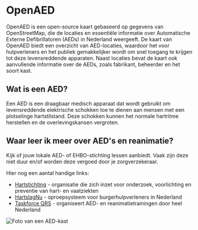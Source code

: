 # OpenAED

OpenAED is een open-source kaart gebaseerd op gegevens van OpenStreetMap, die de locaties en essentiële informatie over Automatische Externe Defibrillatoren (AEDs) in Nederland weergeeft.
De kaart van OpenAED biedt een overzicht van AED-locaties, waardoor het voor hulpverleners en het publiek gemakkelijker wordt om snel toegang te krijgen tot deze levensreddende apparaten.
Naast locaties bevat de kaart ook aanvullende informatie over de AEDs, zoals fabrikant, beheerder en het soort kast.

## Wat is een AED?
Een AED is een draagbaar medisch apparaat dat wordt gebruikt om levensreddende elektrische schokken toe te dienen aan mensen met een plotselinge hartstilstand. Deze schokken kunnen het normale hartritme herstellen en de overlevingskansen vergroten.

## Waar leer ik meer over AED's en reanimatie?
Kijk of jouw lokale AED- of EHBO-stichting lessen aanbiedt. Vaak zijn deze niet duur en/of worden deze vergoed door je zorgverzekeraar.

Hier nog een aantal handige links:
- [Hartstichting](https://hartstichting.nl/) - organisatie die zich inzet voor onderzoek, voorlichting en preventie van hart- en vaatziekten
- [HartslagNu](https://hartslagnu.nl/) - oproepsysteem voor burgerhulpverleners in Nederland
- [Taskforce QRS](https://taskforceqrs.nl/) - organiseert AED- en reanimatietrainingen door heel Nederland

![Foto van een AED-kast](https://openaed.nl/images/aed_kampenaar.jpg)
